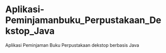 # Aplikasi-Peminjamanbuku_Perpustakaan_Dekstop_Java
Aplikasi Peminjaman Buku Perpustakaan dekstop berbasis Java
